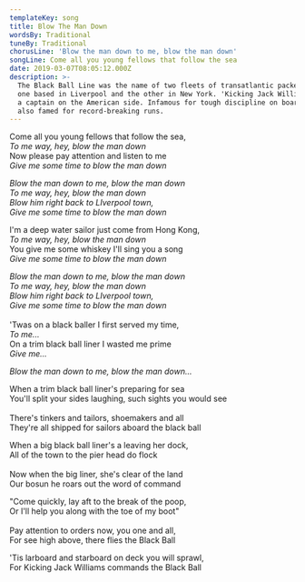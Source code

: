 ```yaml
---
templateKey: song
title: Blow The Man Down
wordsBy: Traditional
tuneBy: Traditional
chorusLine: 'Blow the man down to me, blow the man down'
songLine: Come all you young fellows that follow the sea
date: 2019-03-07T08:05:12.000Z
description: >-
  The Black Ball Line was the name of two fleets of transatlantic packet ships,
  one based in Liverpool and the other in New York. 'Kicking Jack Williams' was
  a captain on the American side. Infamous for tough discipline on board, he was
  also famed for record-breaking runs.
---
```

Come all you young fellows that follow the sea,\
_To me way, hey, blow the man down_\
Now please pay attention and listen to me\
_Give me some time to blow the man down_

_Blow the man down to me, blow the man down_\
_To me way, hey, blow the man down_\
_Blow him right back to LIverpool town,_\
_Give me some time to blow the man down_

I'm a deep water sailor just come from Hong Kong,\
_To me way, hey, blow the man down_\
You give me some whiskey I'll sing you a song\
_Give me some time to blow the man down_

_Blow the man down to me, blow the man down_\
_To me way, hey, blow the man down_\
_Blow him right back to LIverpool town,_\
_Give me some time to blow the man down_\
\
'Twas on a black baller I first served my time,\
_To me..._\
On a trim black ball liner I wasted me prime\
_Give me..._

_Blow the man down to me, blow the man down..._

When a trim black ball liner's preparing for sea\
You'll split your sides laughing, such sights you would see\
\
There's tinkers and tailors, shoemakers and all\
They're all shipped for sailors aboard the black ball

When a big black ball liner's a leaving her dock,\
All of the town to the pier head do flock\
\
Now when the big liner, she's clear of the land\
Our bosun he roars out the word of command

"Come quickly, lay aft to the break of the poop,\
Or I'll help you along with the toe of my boot"\
\
Pay attention to orders now, you one and all,\
For see high above, there flies the Black Ball

'Tis larboard and starboard on deck you will sprawl,\
For Kicking Jack Williams commands the Black Ball
